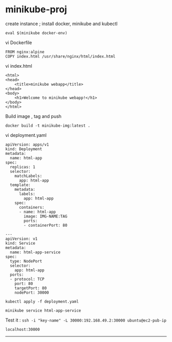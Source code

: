 # minikube-proj


create instance ; install docker, minikube and kubectl

```
eval $(minikube docker-env)
```

vi Dockerfile

```
FROM nginx:alpine
COPY index.html /usr/share/nginx/html/index.html
```

vi index.html

```
<html>
<head>
    <title>minikube webapp</title>
</head>
<body>
    <h1>Welcome to minikube webapp!</h1>
</body>
</html>
```

Build image , tag and push


`docker build -t minikube-img:latest .`


vi deployment.yaml

```
apiVersion: apps/v1
kind: Deployment
metadata:
  name: html-app
spec:
  replicas: 1
  selector:
    matchLabels:
      app: html-app
  template:
    metadata:
      labels:
        app: html-app
    spec:
      containers:
      - name: html-app
        image: IMG-NAME:TAG
        ports:
        - containerPort: 80

---
apiVersion: v1
kind: Service
metadata:
  name: html-app-service
spec:
  type: NodePort
  selector:
    app: html-app
  ports:
  - protocol: TCP
    port: 80
    targetPort: 80
    nodePort: 30000
```


```
kubectl apply -f deployment.yaml
```

```
minikube service html-app-service
```

Test it : `ssh -i "key-name" -L 30000:192.168.49.2:30000 ubuntu@ec2-pub-ip`

`localhost:30000`


------------------------------------------------
